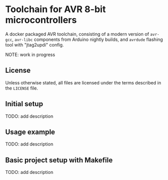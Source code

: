 # Toolchain for AVR 8-bit microcontrollers
A docker packaged AVR toolchain, consisting of a modern version of `avr-gcc`,
`avr-libc` components from Arduino nightly builds, and `avrdude` flashing tool with "jtag2updi" config.

NOTE: work in progress

## License
Unless otherwise stated, all files are licensed under the terms described in the `LICENSE` file.

## Initial setup
TODO: add description

## Usage example
TODO: add description

## Basic project setup with Makefile
TODO: add description

